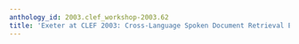 ```yaml
---
anthology_id: 2003.clef_workshop-2003.62
title: 'Exeter at CLEF 2003: Cross-Language Spoken Document Retrieval Experiments'
---
```

